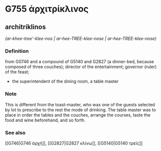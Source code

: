 # G755 ἀρχιτρίκλινος

## architríklinos

_(ar-khee-tree'-klee-nos | ar-hee-TREE-klee-nose | ar-hee-TREE-klee-nose)_

### Definition

from G0746 and a compound of G5140 and G2827 (a dinner-bed, because composed of three couches); director of the entertainment; governor (ruler) of the feast; 

- the superintendent of the dining room, a table master

### Note

This is different from the toast-master, who was one of the guests selected by lot to prescribe to the rest the mode of drinking. The table master was to place in order the tables and the couches, arrange the courses, taste the food and wine beforehand, and so forth.

### See also

[[G746|G746 ἀρχή]], [[G2827|G2827 κλίνω]], [[G5140|G5140 τρεῖς]]
